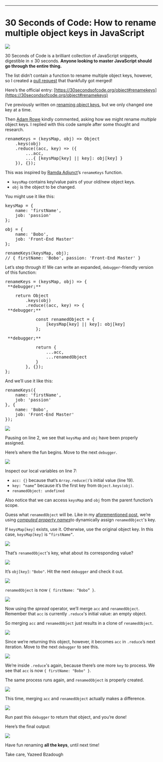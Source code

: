 * * *

# 30 Seconds of Code: How to rename multiple object keys in JavaScript

![](https://cdn-images-1.medium.com/max/1600/1*qlRItHMmEVJGSEDRYJbGLA.png)

30 Seconds of Code is a brilliant collection of JavaScript snippets, digestible in ≤ 30 seconds. **Anyone looking to master JavaScript should go through the entire thing.**

The list didn’t contain a function to rename multiple object keys, however, so I created a [pull request](https://github.com/Chalarangelo/30-seconds-of-code/pull/646) that thankfully got merged!

Here’s the official entry: [https://30secondsofcode.org/object#renamekeys](https://30secondsofcode.org/object#renamekeys)

I’ve previously written on [renaming object keys](https://medium.com/front-end-hacking/immutably-rename-object-keys-in-javascript-5f6353c7b6dd), but we only changed one key at a time.

Then [Adam Rowe](https://medium.com/@adaminsley) kindly commented, asking how we might rename _multiple_ object keys. I replied with this code sample after some thought and research.

<pre name="55e8" id="55e8" class="graf graf--pre graf-after--p">renameKeys = (keysMap, obj) => Object
    .keys(obj)
    .reduce((acc, key) => ({
        ...acc,
        ...{ [keysMap[key] || key]: obj[key] }
    }), {});</pre>

This was inspired by [Ramda Adjunct](https://char0n.github.io/ramda-adjunct/2.6.0/RA.html#.renameKeys)’s `renameKeys` function.

*   `keysMap` contains key/value pairs of your old/new object keys.
*   `obj` is the object to be changed.

You might use it like this:

<pre name="c220" id="c220" class="graf graf--pre graf-after--p">keysMap = {
    name: 'firstName',
    job: 'passion'
};</pre>

<pre name="0f88" id="0f88" class="graf graf--pre graf-after--pre">obj = {
    name: 'Bobo',
    job: 'Front-End Master'
};</pre>

<pre name="f23d" id="f23d" class="graf graf--pre graf-after--pre">renameKeys(keysMap, obj);
// { firstName: 'Bobo', passion: 'Front-End Master' }</pre>

Let’s step through it! We can write an expanded, `debugger`-friendly version of this function:

<pre name="cec9" id="cec9" class="graf graf--pre graf-after--p">renameKeys = (keysMap, obj) => {
 **debugger;**</pre>

<pre name="d181" id="d181" class="graf graf--pre graf-after--pre">    return Object
        .keys(obj)
        .reduce((acc, key) => {
 **debugger;**</pre>

<pre name="045b" id="045b" class="graf graf--pre graf-after--pre">            const renamedObject = {
                [keysMap[key] || key]: obj[key]
            };</pre>

<pre name="0f7a" id="0f7a" class="graf graf--pre graf-after--pre"> **debugger;**</pre>

<pre name="4ce0" id="4ce0" class="graf graf--pre graf-after--pre">            return {
                ...acc,
                ...renamedObject
            }
        }, {});
};</pre>

And we’ll use it like this:

<pre name="1d09" id="1d09" class="graf graf--pre graf-after--p">renameKeys({
    name: 'firstName',
    job: 'passion'
}, {
    name: 'Bobo',
    job: 'Front-End Master'
});</pre>

![](https://cdn-images-1.medium.com/max/1600/1*C9BI6jfACst-UcchX6wyyA.png)

Pausing on line 2, we see that `keysMap` and `obj` have been properly assigned.

Here’s where the fun begins. Move to the next `debugger`.

![](https://cdn-images-1.medium.com/max/1600/1*3HKJjlIj8tChHNlre9WV9Q.png)

Inspect our local variables on line 7:

*   `acc: {}` because that’s `Array.reduce()`’s initial value (line 19).
*   `key: “name”` because it’s the first key from `Object.keys(obj)`.
*   `renamedObject: undefined`

Also notice that we can access `keysMap` and `obj` from the parent function’s scope.

Guess what `renamedObject` will be. Like in my [aforementioned post](https://medium.com/front-end-hacking/immutably-rename-object-keys-in-javascript-5f6353c7b6dd), we’re using [_computed property names_](https://developer.mozilla.org/en-US/docs/Web/JavaScript/Reference/Operators/Object_initializer)to dynamically assign `renamedObject`'s key.

If `keysMap[key]` exists, use it. Otherwise, use the original object key. In this case, `keysMap[key]` is `“firstName”`.

![](https://cdn-images-1.medium.com/max/1600/1*aYI7ss4IOWIipNsC40r9rg.png)

That’s `renamedObject`'s key, what about its corresponding value?

![](https://cdn-images-1.medium.com/max/1600/1*GEBIVtNMWIuosMVq4FLMQw.png)

It’s `obj[key]`: `"Bobo"`. Hit the next `debugger` and check it out.

![](https://cdn-images-1.medium.com/max/1600/1*XMGM2FxuNscmq_imZf8Nmw.png)

`renamedObject` is now `{ firstName: “Bobo” }`.

![](https://cdn-images-1.medium.com/max/1600/1*z8HEVhgr8-e5HFrtAK5lzg.png)

Now using the _spread_ operator, we’ll merge `acc` and `renamedObject`. Remember that `acc` is currently `.reduce`'s initial value: an empty object.

So merging `acc` and `renamedObject` just results in a clone of `renamedObject`.

![](https://cdn-images-1.medium.com/max/1600/1*Fw0QyV7VsU2UH-GtD-74WQ.png)

Since we’re returning this object, however, it becomes `acc` in `.reduce`’s next iteration. Move to the next `debugger` to see this.

![](https://cdn-images-1.medium.com/max/1600/1*h0Lxhtw1trErPruUBKamfA.png)

We’re inside `.reduce`'s again, because there’s one more `key` to process. We see that `acc` is now `{ firstName: "Bobo" }`.

The same process runs again, and `renamedObject` is properly created.

![](https://cdn-images-1.medium.com/max/1600/1*OfKamMrGJLBIvY2WgQrlaA.png)

This time, merging `acc` and `renamedObject` actually makes a difference.

![](https://cdn-images-1.medium.com/max/1600/1*uMdN7mSsIhgvzJCceftUOw.png)

Run past this `debugger` to return that object, and you’re done!

Here’s the final output:

![](https://cdn-images-1.medium.com/max/1600/1*TpcJHEG6MUxazCkNnCg6AQ.png)

Have fun renaming **all the keys**, until next time!

Take care,
Yazeed Bzadough